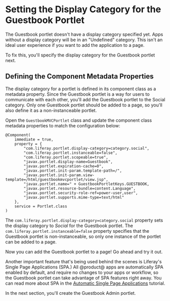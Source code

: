 # Setting the Display Category for the Guestbook Portlet [](id=setting-the-display-category-for-the-guestbook-portlet)

The Guestbook portlet doesn't have a display category specified yet. Apps
without a display category will be in an "Undefined" category. This isn't
an ideal user experience if you want to add the application to a page. 

To fix this, you'll specify the display category for the Guestbook portlet next.

## Defining the Component Metadata Properties [](id=defining-the-component-metadata-properties)

The display category for a portlet is defined in its component class as a 
metadata property. Since the Guestbook portlet is a way for users to 
communicate with each other, you'll add the Guestbook portlet to the Social 
category. Only one Guestbook portlet should be added to a page, so you'll also 
define it as a non-instanceable portlet.

Open the `GuestbookMVCPortlet` class and update the component class metadata 
properties to match the configuration below:

    @Component(
    	immediate = true,
    	property = {
    		"com.liferay.portlet.display-category=category.social",
    		"com.liferay.portlet.instanceable=false",
    		"com.liferay.portlet.scopeable=true",
    		"javax.portlet.display-name=Guestbook",
    		"javax.portlet.expiration-cache=0",
    		"javax.portlet.init-param.template-path=/",
    		"javax.portlet.init-param.view-template=/html/guestbookmvcportlet/view.jsp",
    		"javax.portlet.name=" + GuestbookPortletKeys.GUESTBOOK,
    		"javax.portlet.resource-bundle=content.Language",
    		"javax.portlet.security-role-ref=power-user,user",
    		"javax.portlet.supports.mime-type=text/html"
    	},
    	service = Portlet.class
    )
    
The `com.liferay.portlet.display-category=category.social` property sets the 
display category to *Social* for the Guestbook portlet. The 
`com.liferay.portlet.instanceable=false` property specifies that the Guestbook 
portlet is non-instanceable, so only one instance of the portlet can be added 
to a page. 
 
Now you can add the Guestbook portlet to a page! Go ahead and try it out.

Another important feature that's being used behind the scenes is Liferay's 
Single Page Applications (SPA.) All @product@ apps are automatically SPA 
enabled by default, and require no changes to your apps or workflow, so the 
Guestbook portlet can take advantage of SPA features right away. You can read 
more about SPA in the [Automatic Single Page Applications](/develop/tutorials/-/knowledge_base/7-0/automatic-single-page-applications) tutorial.

In the next section, you'll create the Guestbook Admin portlet.
